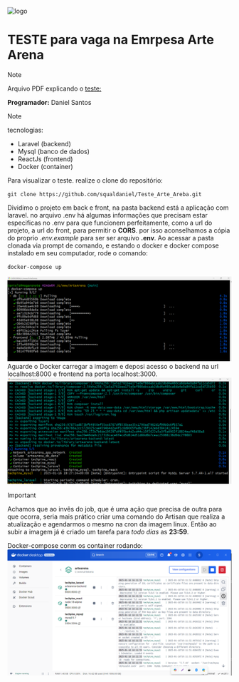 ![logo](https://acdn.mitiendanube.com/stores/001/594/756/themes/common/logo-90280179-1735823139-ba80f4f10e2c52f0b774086bd52bf0f01735823140-320-0.webp)
# TESTE para vaga na Emrpesa Arte Arena

> [!NOTE]
> Arquivo PDF explicando o [teste:](Teste_para_Desenvolvedor_FullStack.pdf)

**Programador:** Daniel Santos
 
> [!NOTE]
> tecnologias:
> * Laravel (backend)
> * Mysql (banco de dados)
> * ReactJs (frontend)
> * Docker (container)


Para visualizar o teste. realize o clone do repositório:
````
git clone https://github.com/squaldaniel/Teste_Arte_Areba.git
````
Dividimo o projeto em back e front, na pasta backend está a aplicação com laravel. no arquivo .env há algumas informações que precisam estar especificas no .env para que funcionem perfeitamente, como a url do projeto, a url do front, para permitir o **CORS**. por isso aconselhamos a cópia do proprio _.env.example_ para ser ser arquivo **.env**.
Ao acessar a pasta clonada via prompt de comando, e estando o docker e docker compose instalado em seu computador, rode o comando:
````
docker-compose up
````
![img001](img/teste_002.png)
Aguarde o Docker carregar a imagem e deposi acesso o backend na url localhost:8000 e frontend na porta localhost:3000.
![img001](img/teste_003.png)

> [!IMPORTANT]
> Achamos que ao invês do job, que é uma ação que precisa de outra para que ocorra, seria mais prático criar uma comando do Artisan que realiza a atualização e agendarmos o mesmo na cron da imagem linux. Então ao subir a imagem já é criado um tarefa para _todo dias_ as **23:59**.

Docker-compose conm os container rodando:
![docker-compose](img/teste_001.png)
